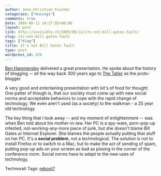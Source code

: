 ```yaml
---
author: Jens-Christian Fischer
categories: ["musings"]
comments: true
date: 2005-06-11 14:27:05+00:00
layout: post
link: http://invisible.ch/2005/06/11/its-not-bill-gates-fault/
slug: its-not-bill-gates-fault
tags: ["blog"]
title: It's not Bill Gates fault
type: post
wordpress_id: 426
---
```



[Ben Hammersley](http://www.benhammersley.com/) delivered a great presentation. He spoke about the history of blogging -- all the way back 300 years ago to [The Tatler](http://en.wikipedia.org/wiki/Tatler) as the proto-blogger.



A very good and entertaining presentation with lot's of  food for thought. One patter of though is, that our society must come up with new social norms and acceptable behaviors to cope with the rapid change of technology. We even aren't used (as a society) to the walkman - a 25 year old technology.



The key thing that I took away -- and my moment of enlightenment -- was when Ben told about his mother-in-law. Her PC is a spy-ware, porn-pop-up infested, not-working-any-more piece of junk, but she doesn't blame Bill Gates or Internet Explorer. She blames the people actually putting that stuff on her PC. It's a **social problem**, not a technological. The solution is not to install Firefox or to switch to a Mac, but to make the act of sending of spam, putting pop-up ads on your screen as bad as pissing in the corner of the conference room. Social norms have to adapt to the new uses of technology. 


Technorati Tags: [reboot7](http://technorati.com/tag/reboot7)
